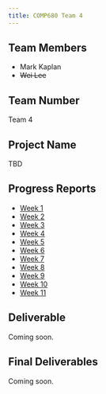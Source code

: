 ```yaml
---
title: COMP680 Team 4
---
```


## Team Members
- Mark Kaplan
- ~~Wei Lee~~

## Team Number
Team 4

## Project Name
TBD

## Progress Reports
- [Week 1](progress-reports/week_01.xlsx)
- [Week 2](progress-reports/week_02.xlsx)
- [Week 3](progress-reports/week_03.xlsx)
- [Week 4](progress-reports/week_04.xlsx)
- [Week 5](progress-reports/week_05.xlsx)
- [Week 6](progress-reports/week_06.xlsx)
- [Week 7](progress-reports/week_07.xlsx)
- [Week 8](progress-reports/week_08.xlsx)
- [Week 9](progress-reports/week_09.xlsx)
- [Week 10](progress-reports/week_10.xlsx)
- [Week 11](progress-reports/week_11.xlsx)

## Deliverable
Coming soon.
<!-- Functional requirements, UML diagrams, manuals, macro designs, micro designs, any other related documentation. -->

## Final Deliverables
Coming soon.
<!-- Seminar paper, etc. -->
